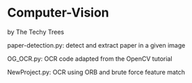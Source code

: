 # Computer-Vision
by The Techy Trees

paper-detection.py: detect and extract paper in a given image

OG_OCR.py: OCR code adapted from the OpenCV tutorial

NewProject.py: OCR using ORB and brute force feature match
